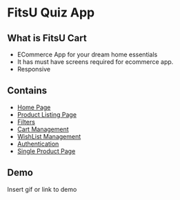 
# FitsU Quiz App



## What is FitsU Cart

- ECommerce App for your dream home essentials
- It has must have screens required for ecommerce app.
- Responsive


## Contains

* [Home Page](https://fitsu-ecommerce.netlify.app/)
* [Product Listing Page](https://fitsu-ecommerce.netlify.app/productlisting/productlist)
* [Filters](https://fitsu-ecommerce.netlify.app/productlisting/productlist)
* [Cart Management](https://fitsu-ecommerce.netlify.app/cart/cart)
* [WishList Management](https://fitsu-ecommerce.netlify.app/wishlist/wishlist)
* [Authentication](https://fitsu-ecommerce.netlify.app/auth/login)
* [Single Product Page](https://fitsu-ecommerce.netlify.app/product/product.html)



## Demo

Insert gif or link to demo

